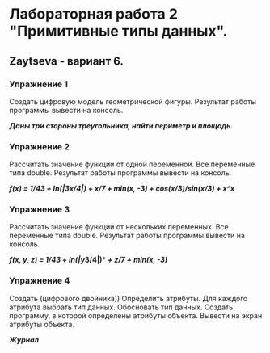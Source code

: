 # Лабораторная работа 2 "Примитивные типы данных".
## Zaytseva - вариант 6.

### Упражнение 1
Создать цифровую модель геометрической фигуры. Результат работы программы вывести на консоль.

***Даны три стороны треугольника, найти периметр и площадь.***

### Упражнение 2
Рассчитать значение функции от одной переменной. Все переменные типа double. Результат работы
программы вывести на консоль.

***f(x) = 1/43 + ln(|3x/4|) + x/7 + min(x, -3) + cos(x/3)/sin(x/3) + x^x***

### Упражнение 3
Рассчитать значение функции от нескольких переменных. Все переменные типа double. Результат
работы программы вывести на консоль.

***f(x, y, z) = 1/43 + ln(|y*3/4|)*** ***+ z/7 +*** ***min(x, -3)***

### Упражнение 4
Создать (цифрового двойника)) Определить атрибуты. Для каждого атрибута выбрать тип данных.
Обосновать тип данных. Создать программу, в которой определены атрибуты объекта. Вывести на экран атрибуты объекта.

***Журнал***
